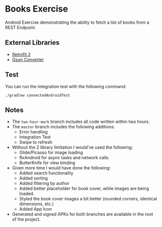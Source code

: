 # Books Exercise
Android Exercise demonstrating the ability to fetch a list of books from a REST Endpoint.


## External Libraries

* [Retrofit 2](http://square.github.io/retrofit/)
* [Gson Converter](https://github.com/square/retrofit/tree/master/retrofit-converters/gson)

## Test

You can run the integration test with the following command:

```./gradlew connectedAndroidTest```

## Notes
* The `two-hour-mark` branch includes all code written within two hours.
* The `master` branch includes the following additions:
	* Error handling
	* Integration Test
	* Swipe to refresh
* Without the 2 library limitation I would've used the following:
	* Glide/Picasso for image loading
	* RxAndroid for async tasks and network calls.
	* ButterKnife for view binding
* Given more time I would have done the following:
	* Added search functionality
	* Added sorting
	* Added filtering by author
	* Added better placeholder for book cover, while images are being loaded. 
	* Styled the book cover images a bit better (rounded corners, identical dimensions, etc.)
	* Added App Icon
* Generated and signed APKs for both branches are available in the root of the project.
